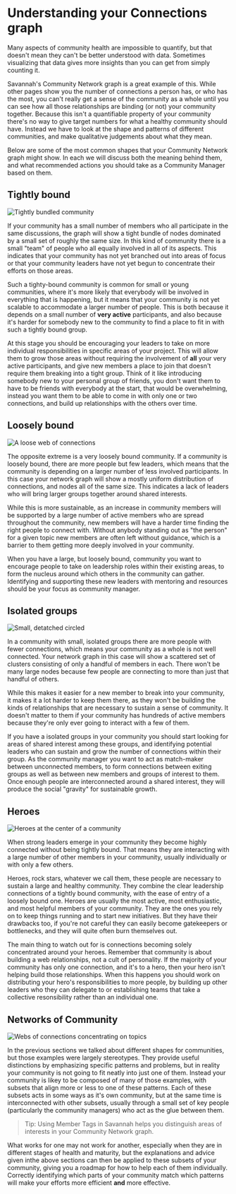 # Understanding your Connections graph

Many aspects of community health are impossible to quantify, but that doesn't mean they can't be better understood with data. Sometimes visualizing that data gives more insights than you can get from simply counting it.

Savannah's Community Network graph is a great example of this. While other pages show you the number of connections a person has, or who has the most, you can't really get a sense of the community as a whole until you can see how all those relationships are binding (or not) your community together. Because this isn't a quantifiable property of your community there's no way to give target numbers for what a healthy community should have. Instead we have to look at the shape and patterns of different communities, and make qualitative judgements about what they mean. 

Below are some of the most common shapes that your Community Network graph might show. In each we will discuss both the meaning behind them, and what recommended actions you should take as a Community Manager based on them.

## Tightly bound

![Tightly bundled community](./TightBundle.png)

If your community has a small number of members who all participate in the same discussions, the graph will show a tight bundle of nodes dominated by a small set of roughly the same size. In this kind of community there is a small "team" of people who all equally involved in all of its aspects. This indicates that your community has not yet branched out into areas of focus or that your community leaders have not yet begun to concentrate their efforts on those areas.

Such a tighty-bound community is common for small or young communities, where it's more likely that everybody will be involved in everything that is happening, but it means that your community is not yet scalable to accommodate a larger number of people. This is both because it depends on a small number of **very active** participants, and also because it's harder for somebody new to the community to find a place to fit in with such a tightly bound group.

At this stage you should be encouraging your leaders to take on more individual responsibilities in specific areas of your project. This will allow them to grow those areas without requiring the involvement of **all** your very active participants, and give new members a place to join that doesn't require them breaking into a tight group. Think of it like introducing somebody new to your personal group of friends, you don't want them to have to be friends with everybody at the start, that would be overwhelming, instead you want them to be able to come in with only one or two connections, and build up relationships with the others over time.

## Loosely bound

![A loose web of connections](./LooseWeb.png)

The opposite extreme is a very loosely bound community. If a community is loosely bound, there are more people but few leaders, which means that the community is depending on a larger number of less involved participants. In this case your network graph will show a mostly uniform distribution of connections, and nodes all of the same size. This indicates a lack of leaders who will bring larger groups together around shared interests.

While this is more sustainable, as an increase in community members will be supported by a large number of active members who are spread throughout the community, new members will have a harder time finding the right people to connect with. Without anybody standing out as "the person" for a given topic new members are often left without guidance, which is a barrier to them getting more deeply involved in your community.

When you have a large, but loosely bound, community you want to encourage people to take on leadership roles within their existing areas, to form the nucleus around which others in the community can gather. Identifying and supporting these new leaders with mentoring and resources should be your focus as community manager.

## Isolated groups

![Small, detatched circled](./DetatchedCircles.png)

In a community with small, isolated groups there are more people with fewer connections, which means your community as a whole is not well connected.  Your network graph in this case will show a scattered set of clusters consisting of only a handful of members in each. There won't be many large nodes because few people are connecting to more than just that handful of others. 

While this makes it easier for a new member to break into your community, it makes it a lot harder to keep them there, as they won't be building the kinds of relationships that are necessary to sustain a sense of community. It doesn't matter to them if your community has hundreds of active members because they're only ever going to interact with a few of them.

If you have a isolated groups in your community you should start looking for areas of shared interest among these groups, and identifying potential leaders who can sustain and grow the number of connections within their group. As the community manager you want to act as match-maker between unconnected members, to form connections between exiting groups as well as between new members and groups of interest to them. Once enough people are interconnected around a shared interest, they will produce the social "gravity" for sustainable growth.
 
## Heroes

![Heroes at the center of a community](./CentralHubs.png)

When strong leaders emerge in your community they become highly connected without being tightly bound. That means they are interacting with a large number of other members in your community, usually individually or with only a few others.

Heroes, rock stars, whatever we call them, these people are necessary to sustain a large and healthy community. They combine the clear leadership connections of a tightly bound community, with the ease of entry of a loosely bound one. Heroes are usually the most active, most enthusiastic, and most helpful members of your community. They are the ones you rely on to keep things running and to start new initiatives. But they have their drawbacks too, if you're not careful they can easily become gatekeepers or bottlenecks, and they will quite often burn themselves out.

The main thing to watch out for is connections becoming solely concentrated around your heroes. Remember that community is about building a web relationships, not a cult of personality. If the majority of your community has only one connection, and it's to a hero, then your hero isn't helping build those relationships. When this happens you should work on distributing your hero's responsibilities to more people, by building up other leaders who they can delegate to or establishing teams that take a collective resonsibility rather than an individual one.

## Networks of Community

![Webs of connections concentrating on topics](./CommunityIslands.png)

In the previous sections we talked about different shapes for communities, but those examples were largely stereotypes. They provide useful distinctions by emphasizing specific patterns and problems, but in reality your community is not going to fit neatly into just one of them. Instead your community is likey to be composed of many of those examples, with subsets that align more or less to one of these patterns. Each of these subsets acts in some ways as it's own community, but at the same time is interconnected with other subsets, usually through a small set of key people (particularly the community managers) who act as the glue between them.

> Tip: Using Member Tags in Savannah helps you distinguish areas of interests in your Community Network graph. 

What works for one may not work for another, especially when they are in different stages of health and maturity, but the explanations and advice given inthe above sections can then be applied to these subsets of your community, giving you a roadmap for how to help each of them individually. Correctly identifying which parts of your community match which patterns will make your efforts more efficient **and** more effective.
